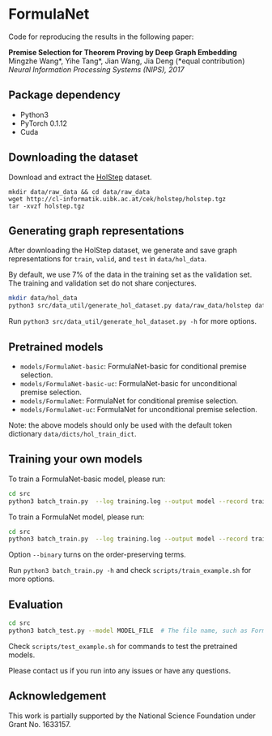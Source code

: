 # FormulaNet

Code for reproducing the results in the following paper:

**Premise Selection for Theorem Proving by Deep Graph Embedding**
Mingzhe Wang\*, Yihe Tang\*, Jian Wang, Jia Deng (*equal contribution)
*Neural Information Processing Systems (NIPS), 2017*

## Package dependency
- Python3
- PyTorch 0.1.12
- Cuda

## Downloading the dataset
Download and extract the [HolStep](http://cl-informatik.uibk.ac.at/cek/holstep/) dataset.

```
mkdir data/raw_data && cd data/raw_data
wget http://cl-informatik.uibk.ac.at/cek/holstep/holstep.tgz
tar -xvzf holstep.tgz
```

## Generating graph representations
After downloading the HolStep dataset, we generate and save graph representations for `train`, `valid`, and `test` in `data/hol_data`.

By default, we use 7% of the data in the training set as the validation set. The training and validation set do not share conjectures.

```bash
mkdir data/hol_data
python3 src/data_util/generate_hol_dataset.py data/raw_data/holstep data/hol_data
```

Run `python3 src/data_util/generate_hol_dataset.py -h` for more options.

## Pretrained models

- `models/FormulaNet-basic`: FormulaNet-basic for conditional premise selection.
- `models/FormulaNet-basic-uc`: FormulaNet-basic for unconditional premise selection.
- `models/FormulaNet`: FormulaNet for conditional premise selection.
- `models/FormulaNet-uc`: FormulaNet for unconditional premise selection.

Note: the above models should only be used with the default token dictionary `data/dicts/hol_train_dict`.

## Training your own models

To train a FormulaNet-basic model, please run:

```bash
cd src
python3 batch_train.py  --log training.log --output model --record train_record
```

To train a FormulaNet model, please run:

```bash
cd src
python3 batch_train.py  --log training.log --output model --record train_record --binary
```

Option `--binary` turns on the order-preserving terms.

Run `python3 batch_train.py -h` and check `scripts/train_example.sh` for more options.

## Evaluation
```bash
cd src
python3 batch_test.py --model MODEL_FILE  # The file name, such as FormulaNet-basic-uc
```

Check `scripts/test_example.sh` for commands to test the pretrained models.

Please contact us if you run into any issues or have any questions.

## Acknowledgement
This work is partially supported by the National Science Foundation under Grant No. 1633157.

